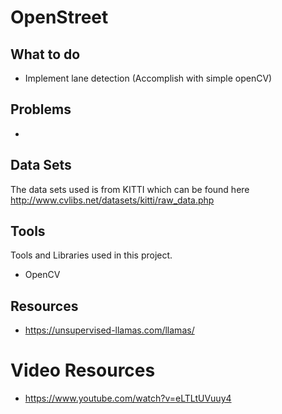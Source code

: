 # OpenStreet

## What to do
- Implement lane detection (Accomplish with simple openCV)

## Problems
- 


## Data Sets

The data sets used is from KITTI which can be found here http://www.cvlibs.net/datasets/kitti/raw_data.php



## Tools
Tools and Libraries used in this project.
- OpenCV

## Resources
- https://unsupervised-llamas.com/llamas/ 

# Video Resources
- https://www.youtube.com/watch?v=eLTLtUVuuy4